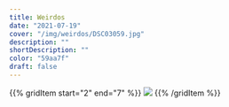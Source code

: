```yaml
---
title: Weirdos
date: "2021-07-19"
cover: "/img/weirdos/DSC03059.jpg"
description: ""
shortDescription: ""
color: "59aa7f"
draft: false
---
```


{{% gridItem start="2" end="7" %}}
![](/img/weirdos/DSC03059.jpg)
{{% /gridItem %}}
